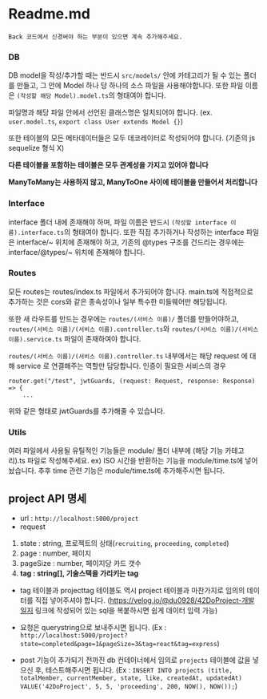 Readme.md
======
`Back 코드에서 신경써야 하는 부분이 있으면 계속 추가해주세요.`

### DB

DB model을 작성/추가할 때는 반드시 `src/models/` 안에 카테고리가 될 수 있는 폴더를 만들고, 그 안에 Model 하나 당 하나의 소스 파일을 사용해야합니다. 또한 파일 이름은 `(작성할 해당 Model).model.ts`의 형태여야 합니다.

파일명과 해당 파일 안에서 선언된 클래스명은 일치되어야 합니다. (ex. `user.model.ts`, `export class User extends Model {}`)

또한 테이블의 모든 메타데이터들은 모두 데코레이터로 작성되어야 합니다. (기존의 js sequelize 형식 X)

**다른 테이블을 포함하는 테이블은 모두 관계성을 가지고 있어야 합니다**

**ManyToMany는 사용하지 않고, ManyToOne 사이에 테이블을 만들어서 처리합니다**


### Interface

interface 폴더 내에 존재해야 하며, 파일 이름은 반드시 `(작성할 interface 이름).interface.ts`의 형태여야 합니다.
또한 직접 추가하거나 작성하는 interface 파일은 interface/~ 위치에 존재해야 하고, 기존의 @types 구조를 건드리는 경우에는 interface/@types/~ 위치에 존재해야 합니다.


### Routes

모든 routes는 routes/index.ts 파일에서 추가되어야 합니다.
main.ts에 직접적으로 추가하는 것은 cors와 같은 종속성이나 일부 특수한 미들웨어만 해당됩니다.

또한 새 라우트를 만드는 경우에는 `routes/(서비스 이름)/` 폴더를 만들어야하고, `routes/(서비스 이름)/(서비스 이름).controller.ts`와 `routes/(서비스 이름)/(서비스 이름).service.ts` 파일이 존재하여야 합니다.

`routes/(서비스 이름)/(서비스 이름).controller.ts` 내부에서는 해당 request 에 대해 service 로 연결해주는 역할만 담당합니다.
인증이 필요한 서비스의 경우 

```
router.get("/test", jwtGuards, (request: Request, response: Response) => {
    ...
```
위와 같은 형태로 jwtGuards를 추가해줄 수 있습니다.


### Utils

여러 파일에서 사용될 유틸적인 기능들은 module/ 폴더 내부에 (해당 기능 카테고리).ts 파일로 작성해주세요.
ex) ISO 시간을 반환하는 기능을 module/time.ts에 넣어놨습니다. 추후 time 관련 기능은 module/time.ts에 추가해주시면 됩니다.

## project API 명세
- url : `http://localhost:5000/project`
- request
1. state : string, 프로젝트의 상태(`recruiting`, `proceeding`, `completed`)
2. page : number, 페이지
3. pageSize : number, 페이지당 카드 갯수
4. **tag : string[], 기술스택을 가리키는 tag**

- tag 테이블과 projecttag 테이블도 역시 project 테이블과 마찬가지로 임의의 데이터를 직접 넣어주셔야 합니다.
(https://velog.io/@du0928/42DoProject-개발일지 링크에 작성되어 있는 sql을 복붙하시면 쉽게 데이터 입력 가능)

- 요청은 querystring으로 보내주시면 됩니다.
(Ex : `http://localhost:5000/project?state=completed&page=1&pageSize=3&tag=react&tag=express`)

- post 기능이 추가되기 전까진 db 컨테이너에서 임의로 `projects` 테이블에 값을 넣으신 후, 테스트해주시면 됩니다.
(Ex : `INSERT INTO projects (title, totalMember, currentMember, state, like, createdAt, updatedAt) VALUE('42DoProject', 5, 5, 'proceeding', 200, NOW(), NOW());`)
